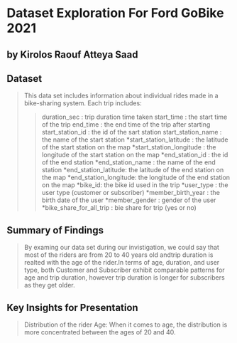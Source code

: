 # Dataset Exploration For Ford GoBike 2021
## by Kirolos Raouf Atteya Saad


## Dataset

> This data set includes information about individual rides made in a bike-sharing system.
Each trip includes:
>>duration_sec : trip duration time taken
>>start_time : the start time of the trip
>>end_time : the end time of the trip after starting
>>start_station_id : the id of the sart station
>>start_station_name : the name of the start station
*start_station_latitude : the latitude of the start station on the map
*start_station_longitude : the longitude of the start station on the map
*end_station_id : the id of the end station
*end_station_name : the name of the end station
*end_station_latitude: the latitude of the end station on the map
*end_station_longitude: the longitude of the end station on the map
*bike_id: the bike id used in the trip
*user_type : the user type (customer or subscriber)
*member_birth_year : the birth date of the user
*member_gender : gender of the user
*bike_share_for_all_trip : bie share for trip (yes or no)

## Summary of Findings

> By examing our data set during our invistigation, we could say that most of the riders are from 20 to 40 years old andtrip duration is realted with the age of the rider.In terms of age, duration, and user type, both Customer and Subscriber exhibit comparable patterns for age and trip duration, however trip duration is longer for subscribers as they get older.

## Key Insights for Presentation

> Distribution of the rider Age: When it comes to age, the distribution is more concentrated between the ages of 20 and 40.
